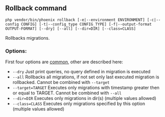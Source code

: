## Rollback command
`php vendor/bin/phoenix rollback [-e|--environment ENVIRONMENT] [-c|--config CONFIG] [-t|--config_type CONFIG_TYPE] [-f|--output-format OUTPUT-FORMAT] [--dry] [--all] [--dir=DIR] [--class=CLASS]`

Rollbacks migrations.

### Options:
First four options are [common](commands.md), other are described here:
- `--dry` Just print queries, no query defined in migration is executed
- `--all` Rollbacks all migrations, if not set only last executed migration is rollbacked. Cannot be combined with `--target`
- `--target=TARGET` Executes only migrations with timestamp greater then or equal to TARGET. Cannot be combined with `--all`
- `--dir=DIR` Executes only migrations in dir(s) (multiple values allowed)
- `--class=CLASS` Executes only migrations specified by this option (multiple values allowed)
